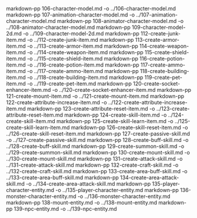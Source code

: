 markdown-pp 106-character-model.md -o ../106-character-model.md
markdown-pp 107-animation-character-model.md -o ../107-animation-character-model.md
markdown-pp 108-animator-character-model.md -o ../108-animator-character-model.md
markdown-pp 109-character-model-2d.md -o ../109-character-model-2d.md
markdown-pp 112-create-junk-item.md -o ../112-create-junk-item.md
markdown-pp 113-create-armor-item.md -o ../113-create-armor-item.md
markdown-pp 114-create-weapon-item.md -o ../114-create-weapon-item.md
markdown-pp 115-create-shield-item.md -o ../115-create-shield-item.md
markdown-pp 116-create-potion-item.md -o ../116-create-potion-item.md
markdown-pp 117-create-ammo-item.md -o ../117-create-ammo-item.md
markdown-pp 118-create-building-item.md -o ../118-create-building-item.md
markdown-pp 119-create-pet-item.md -o ../119-create-pet-item.md
markdown-pp 120-create-socket-enhancer-item.md -o ../120-create-socket-enhancer-item.md
markdown-pp 121-create-mount-item.md -o ../121-create-mount-item.md
markdown-pp 122-create-attribute-increase-item.md -o ../122-create-attribute-increase-item.md
markdown-pp 123-create-attribute-reset-item.md -o ../123-create-attribute-reset-item.md
markdown-pp 124-create-skill-item.md -o ../124-create-skill-item.md
markdown-pp 125-create-skill-learn-item.md -o ../125-create-skill-learn-item.md
markdown-pp 126-create-skill-reset-item.md -o ../126-create-skill-reset-item.md
markdown-pp 127-create-passive-skill.md -o ../127-create-passive-skill.md
markdown-pp 128-create-buff-skill.md -o ../128-create-buff-skill.md
markdown-pp 129-create-summon-skill.md -o ../129-create-summon-skill.md
markdown-pp 130-create-mount-skill.md -o ../130-create-mount-skill.md
markdown-pp 131-create-attack-skill.md -o ../131-create-attack-skill.md
markdown-pp 132-create-craft-skill.md -o ../132-create-craft-skill.md
markdown-pp 133-create-area-buff-skill.md -o ../133-create-area-buff-skill.md
markdown-pp 134-create-area-attack-skill.md -o ../134-create-area-attack-skill.md
markdown-pp 135-player-character-entity.md -o ../135-player-character-entity.md
markdown-pp 136-monster-character-entity.md -o ../136-monster-character-entity.md
markdown-pp 138-mount-entity.md -o ../138-mount-entity.md
markdown-pp 139-npc-entity.md -o ../139-npc-entity.md
